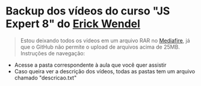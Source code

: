 
# Backup dos vídeos do curso "JS Expert 8" do [Erick Wendel](https://github.com/ErickWendel)

> Estou deixando todos os vídeos em um arquivo RAR no [Mediafire](https://www.mediafire.com/file/971bnxqui77snvj/Erick_Wendel_-_JS_Expert_8.rar/file), já que o GitHub não permite o upload de arquivos acima de 25MB.
> Instruções de navegação:
 - Acesse a pasta correspondente à aula que você quer assistir
 - Caso queira ver a descrição dos vídeos, todas as pastas tem um arquivo chamado "descricao.txt"


